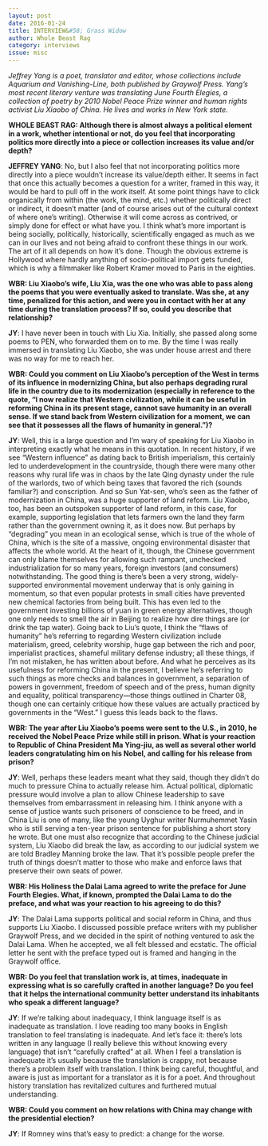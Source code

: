 ```yaml
---
layout: post 
date: 2016-01-24
title: INTERVIEW&#58; Grass Widow
author: Whole Beast Rag
category: interviews
issue: misc
---
```

_Jeffrey Yang is a poet, translator and editor, whose collections include Aquarium and Vanishing-Line, both published by Graywolf Press. Yang’s most recent literary venture was translating June Fourth Elegies, a collection of poetry by 2010 Nobel Peace Prize winner and human rights activist Liu Xiaobo of China. He lives and works in New York state._  

**WHOLE BEAST RAG: Although there is almost always a political element in a work, whether intentional or not, do you feel that incorporating politics more directly into a piece or collection increases its value and/or depth?**  

**JEFFREY YANG**: No, but I also feel that not incorporating politics more directly into a piece wouldn’t increase its value/depth either. It seems in fact that once this actually becomes a question for a writer, framed in this way, it would be hard to pull off in the work itself. At some point things have to click organically from within (the work, the mind, etc.) whether politically direct or indirect, it doesn’t matter (and of course arises out of the cultural context of where one’s writing). Otherwise it will come across as contrived, or simply done for effect or what have you. I think what’s more important is being socially, politically, historically, scientifically engaged as much as we can in our lives and not being afraid to confront these things in our work. The art of it all depends on how it’s done. Though the obvious extreme is Hollywood where hardly anything of socio-political import gets funded, which is why a filmmaker like Robert Kramer moved to Paris in the eighties.  

**WBR: Liu Xiaobo’s wife, Liu Xia, was the one who was able to pass along the poems that you were eventually asked to translate. Was she, at any time, penalized for this action, and were you in contact with her at any time during the translation process? If so, could you describe that relationship?**  

**JY**: I have never been in touch with Liu Xia. Initially, she passed along some poems to PEN, who forwarded them on to me. By the time I was really immersed in translating Liu Xiaobo, she was under house arrest and there was no way for me to reach her.

**WBR: Could you comment on Liu Xiaobo’s perception of the West in terms of its influence in modernizing China, but also perhaps degrading rural life in the country due to its modernization (especially in reference to the quote, “I now realize that Western civilization, while it can be useful in reforming China in its present stage, cannot save humanity in an overall sense. If we stand back from Western civilization for a moment, we can see that it possesses all the flaws of humanity in general.”)?**

**JY**: Well, this is a large question and I’m wary of speaking for Liu Xiaobo in interpreting exactly what he means in this quotation. In recent history, if we see “Western influence” as dating back to British imperialism, this certainly led to underdevelopment in the countryside, though there were many other reasons why rural life was in chaos by the late Qing dynasty under the rule of the warlords, two of which being taxes that favored the rich (sounds familiar?) and conscription. And so Sun Yat-sen, who’s seen as the father of modernization in China, was a huge supporter of land reform. Liu Xiaobo, too, has been an outspoken supporter of land reform, in this case, for example, supporting legislation that lets farmers own the land they farm rather than the government owning it, as it does now. But perhaps by “degrading” you mean in an ecological sense, which is true of the whole of China, which is the site of a massive, ongoing environmental disaster that affects the whole world. At the heart of it, though, the Chinese government can only blame themselves for allowing such rampant, unchecked industrialization for so many years, foreign investors (and consumers) notwithstanding. The good thing is there’s been a very strong, widely-supported environmental movement underway that is only gaining in momentum, so that even popular protests in small cities have prevented new chemical factories from being built. This has even led to the government investing billions of yuan in green energy alternatives, though one only needs to smell the air in Beijing to realize how dire things are (or drink the tap water). Going back to Liu’s quote, I think the “flaws of humanity” he’s referring to regarding Western civilization include materialism, greed, celebrity worship, huge gap between the rich and poor, imperialist practices, shameful military defense industry; all these things, if I’m not mistaken, he has written about before. And what he perceives as its usefulness for reforming China in the present, I believe he’s referring to such things as more checks and balances in government, a separation of powers in government, freedom of speech and of the press, human dignity and equality, political transparency—those things outlined in Charter 08, though one can certainly critique how these values are actually practiced by governments in the “West.” I guess this leads back to the flaws.

**WBR: The year after Liu Xiaobo’s poems were sent to the U.S., in 2010, he received the Nobel Peace Prize while still in prison. What is your reaction to Republic of China President Ma Ying-jiu, as well as several other world leaders congratulating him on his Nobel, and calling for his release from prison?**

**JY**: Well, perhaps these leaders meant what they said, though they didn’t do much to pressure China to actually release him. Actual political, diplomatic pressure would involve a plan to allow Chinese leadership to save themselves from embarrassment in releasing him. I think anyone with a sense of justice wants such prisoners of conscience to be freed, and in China Liu is one of many, like the young Uyghur writer Nurmuhemmet Yasin who is still serving a ten-year prison sentence for publishing a short story he wrote. But one must also recognize that according to the Chinese judicial system, Liu Xiaobo did break the law, as according to our judicial system we are told Bradley Manning broke the law. That it’s possible people prefer the truth of things doesn’t matter to those who make and enforce laws that preserve their own seats of power.

**WBR: His Holiness the Dalai Lama agreed to write the preface for June Fourth Elegies. What, if known, prompted the Dalai Lama to do the preface, and what was your reaction to his agreeing to do this?**

**JY**: The Dalai Lama supports political and social reform in China, and thus supports Liu Xiaobo. I discussed possible preface writers with my publisher Graywolf Press, and we decided in the spirit of nothing ventured to ask the Dalai Lama. When he accepted, we all felt blessed and ecstatic. The official letter he sent with the preface typed out is framed and hanging in the Graywolf office.

**WBR: Do you feel that translation work is, at times, inadequate in expressing what is so carefully crafted in another language? Do you feel that it helps the international community better understand its inhabitants who speak a different language?**

**JY**: If we’re talking about inadequacy, I think language itself is as inadequate as translation. I love reading too many books in English translation to feel translating is inadequate. And let’s face it: there’s lots written in any language (I really believe this without knowing every language) that isn’t “carefully crafted” at all. When I feel a translation is inadequate it’s usually because the translation is crappy, not because there’s a problem itself with translation. I think being careful, thoughtful, and aware is just as important for a translator as it is for a poet. And throughout history translation has revitalized cultures and furthered mutual understanding.

**WBR: Could you comment on how relations with China may change with the presidential election?**

**JY**: If Romney wins that’s easy to predict: a change for the worse.